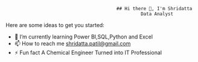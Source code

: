                                              ## Hi there 👋, I'm Shridatta
                                                      Data Analyst


Here are some ideas to get you started:

- 🌱 I’m currently learning Power BI,SQL,Python and Excel
- 📫 How to reach me shridatta.patil@gmail.com
- ⚡ Fun fact A Chemical Engineer Turned into IT Professional

